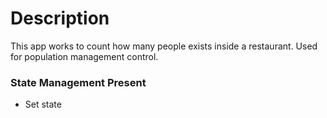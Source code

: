 # Description
This app works to count how many people exists inside a restaurant.
Used for population management control.

### State Management Present
- Set state
